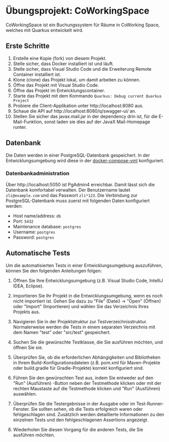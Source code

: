 # Übungsprojekt: CoWorkingSpace

CoWorkingSpace ist ein Buchungssystem für Räume in CoWorking Space, welches mit Quarkus entwickelt wird.

## Erste Schritte

1. Erstelle eine Kopie (fork) von diesem Projekt.
1. Stelle sicher, dass Docker installiert ist und läuft.
1. Stelle sicher, dass Visual Studio Code und die Erweiterung Remote Container installiert ist.
1. Klone (clone) das Projekt lokal, um damit arbeiten zu können.
1. Öffne das Projekt mit Visual Studio Code.
1. Öffne das Projekt im Entwicklungscontainer.
1. Starte das Projekt mit dem Kommando `Quarkus: Debug current Quarkus Project`
1. Probiere die Client-Applikation unter http://localhost:8080 aus.
1. Schaue die API auf http://localhost:8080/q/swagger-ui/ an.
2. Stellen Sie sicher das javax.mail.jar in der dependency drin ist, für die E-Mail-Funktion, sonst laden sie dies auf der JavaX Mail-Homepage runter.

## Datenbank

Die Daten werden in einer PostgreSQL-Datenbank gespeichert. In der Entwicklungsumgebung wird diese in der [docker-compose-yml](./.devcontainer/docker-compose.yml) konfiguriert.

### Datenbankadministration

Über http://localhost:5050 ist PgAdmin4 erreichbar. Damit lässt sich die Datenbank komfortabel verwalten. Der Benutzername lautet `zli@example.com` und das Passwort `zli*123`. Die Verbindung zur PostgreSQL-Datenbank muss zuerst mit folgenden Daten konfiguriert werden:
 - Host name/address: `db`
 - Port: `5432`
 - Maintenance database: `postgres`
 - Username: `postgres`
 - Password: `postgres`

## Automatische Tests

Um die automatisierten Tests in einer Entwicklungsumgebung auszuführen, können Sie den folgenden Anleitungen folgen:

1. Öffnen Sie Ihre Entwicklungsumgebung (z.B. Visual Studio Code, IntelliJ IDEA, Eclipse).

2. Importieren Sie Ihr Projekt in die Entwicklungsumgebung, wenn es noch nicht importiert ist. Gehen Sie dazu zu "File" (Datei) -> "Open" (Öffnen) oder "Import" (Importieren) und wählen Sie das Verzeichnis Ihres Projekts aus.

3. Navigieren Sie in der Projektstruktur zur Testverzeichnisstruktur. Normalerweise werden die Tests in einem separaten Verzeichnis mit dem Namen "test" oder "src/test" gespeichert.

4. Suchen Sie die gewünschte Testklasse, die Sie ausführen möchten, und öffnen Sie sie.

5. Überprüfen Sie, ob die erforderlichen Abhängigkeiten und Bibliotheken in Ihrem Build-Konfigurationsdateien (z.B. pom.xml für Maven-Projekte oder build.gradle für Gradle-Projekte) korrekt konfiguriert sind.

6. Führen Sie den gewünschten Test aus, indem Sie entweder auf den "Run" (Ausführen) -Button neben der Testmethode klicken oder mit der rechten Maustaste auf die Testmethode klicken und "Run" (Ausführen) auswählen.

7. Überprüfen Sie die Testergebnisse in der Ausgabe oder im Test-Runner-Fenster. Sie sollten sehen, ob die Tests erfolgreich waren oder fehlgeschlagen sind. Zusätzlich werden detaillierte Informationen zu den einzelnen Tests und den fehlgeschlagenen Assertions angezeigt.

8. Wiederholen Sie diesen Vorgang für die anderen Tests, die Sie ausführen möchten.
